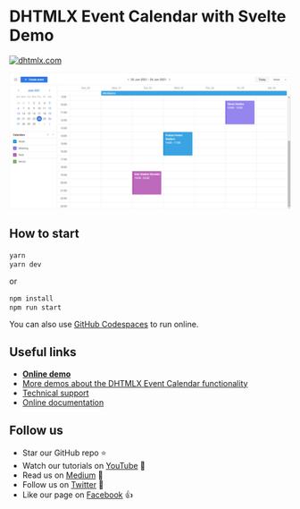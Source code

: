 # DHTMLX Event Calendar with Svelte Demo

[![dhtmlx.com](https://img.shields.io/badge/made%20by-DHTMLX-blue)](https://dhtmlx.com/)

![DHTMLX Event Calendar with Svelte Demo](https://raw.githubusercontent.com/DHTMLX/svelte-event-calendar-demo/master/event-calendar.png)

## How to start

```
yarn 
yarn dev
```

or

```
npm install
npm run start
```
You can also use [GitHub Codespaces](https://docs.github.com/en/codespaces/developing-in-a-codespace/creating-a-codespace-for-a-repository) to run online.

## Useful links

- **[Online demo](https://replit.com/@dhtmlx/dhtmlx-event-calendar-with-svelte)**
- [More demos about the DHTMLX Event Calendar functionality](https://snippet.dhtmlx.com/nh2g0j2o?tag=event_calendar)
- [Technical support ](https://forum.dhtmlx.com/c/event-calendar)
- [Online  documentation](https://docs.dhtmlx.com/eventcalendar/)

## Follow us

- Star our GitHub repo :star:
- Watch our tutorials on [YouTube](https://www.youtube.com/user/dhtmlx/videos) :eyes:
- Read us on [Medium](https://dhtmlx.medium.com) :newspaper:
- Follow us on [Twitter](https://twitter.com/dhtmlx) :feet:
- Like our page on [Facebook](https://www.facebook.com/dhtmlx/) :thumbsup:
